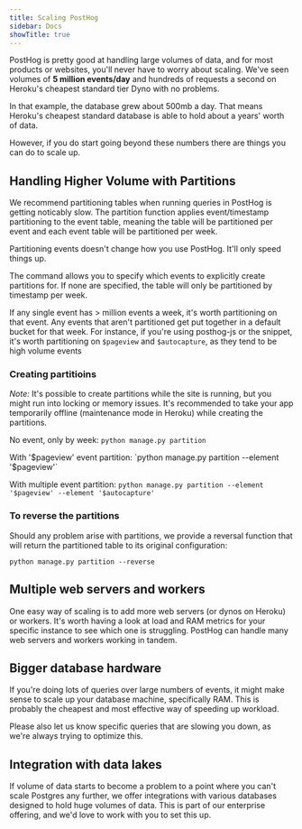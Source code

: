 ```yaml
---
title: Scaling PostHog
sidebar: Docs
showTitle: true
---
```


PostHog is pretty good at handling large volumes of data, and for most products or websites, you'll never have to worry about scaling. We've seen volumes of **5 million events/day** and hundreds of requests a second on Heroku's cheapest standard tier Dyno with no problems.

In that example, the database grew about 500mb a day. That means Heroku's cheapest standard database is able to hold about a years' worth of data.

However, if you do start going beyond these numbers there are things you can do to scale up.

## Handling Higher Volume with Partitions

We recommend partitioning tables when running queries in PostHog is getting noticably slow. The partition function applies event/timestamp partitioning to the event table, meaning the table will be partitioned per event and each event table will be partitioned per week.

Partitioning events doesn't change how you use PostHog. It'll only speed things up.

The command allows you to specify which events to explicitly create partitions for. If none are specified, the table will only be partitioned by timestamp per week.

If any single event has > million events a week, it's worth partitioning on that event. Any events that aren't partitioned get put together in a default bucket for that week. For instance, if you're using posthog-js or the snippet, it's worth partitioning on `$pageview` and `$autocapture`, as they tend to be high volume events

### Creating partitioins 

*Note:* It's possible to create partitions while the site is running, but you might run into locking or memory issues. It's recommended to take your app temporarily offline (maintenance mode in Heroku) while creating the partitions.

No event, only by week: `python manage.py partition`

With '$pageview' event partition: `python manage.py partition --element '$pageview'`

With multiple event partition: `python manage.py partition --element '$pageview' --element '$autocapture'`

### To reverse the partitions

Should any problem arise with partitions, we provide a reversal function that will return the partitioned table to its original configuration:

`python manage.py partition --reverse`

## Multiple web servers and workers

One easy way of scaling is to add more web servers (or dynos on Heroku) or workers. It's worth having a look at load and RAM metrics for your specific instance to see which one is struggling. PostHog can handle many web servers and workers working in tandem.

## Bigger database hardware

If you're doing lots of queries over large numbers of events, it might make sense to scale up your database machine, specifically RAM. This is probably the cheapest and most effective way of speeding up workload.

Please also let us know specific queries that are slowing you down, as we're always trying to optimize this.

## Integration with data lakes

If volume of data starts to become a problem to a point where you can't scale Postgres any further, we offer integrations with various databases designed to hold huge volumes of data. This is part of our enterprise offering, and we'd love to work with you to set this up.

